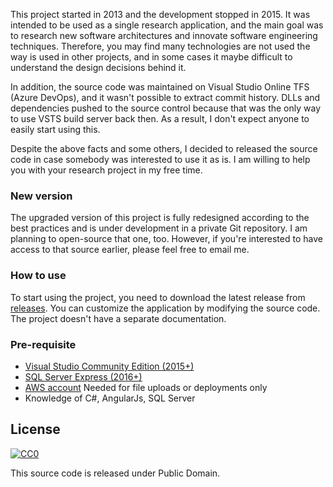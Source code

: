 This project started in 2013 and the development stopped in 2015.
It was intended to be used as a single research application, and 
the main goal was to research new software architectures and innovate software engineering techniques.
Therefore, you may find many technologies are not used the way is used in other projects, 
and in some cases it maybe difficult to understand the design decisions behind it.

In addition, the source code was maintained on Visual Studio Online TFS (Azure DevOps), and it wasn't possible to extract commit history.
DLLs and dependencies pushed to the source control because that was the only way to use VSTS build server back then. 
As a result, I don't expect anyone to easily start using this.

Despite the above facts and some others, I decided to released the source code in case somebody was interested to use it as is.
I am willing to help you with your research project in my free time.

### New version
The upgraded version of this project is fully redesigned according to the best practices and is under development in a private Git repository.
I am planning to open-source that one, too. However, if you're interested to have access to that source earlier, please feel free to email me.

### How to use

To start using the project, you need to download the latest release from [releases](https://github.com/mohghaderi/utd.tricorder/releases).
You can customize the application by modifying the source code. The project doesn't have a separate documentation.

### Pre-requisite
- [Visual Studio Community Edition (2015+)](https://visualstudio.microsoft.com/downloads/)
- [SQL Server Express (2016+)](https://www.microsoft.com/en-us/sql-server/sql-server-editions-express)
- [AWS account](https://aws.amazon.com/) Needed for file uploads or deployments only
- Knowledge of C#, AngularJs, SQL Server

## License
[![CC0](http://mirrors.creativecommons.org/presskit/buttons/88x31/svg/cc-zero.svg)](https://creativecommons.org/publicdomain/zero/1.0/)

This source code is released under Public Domain.

